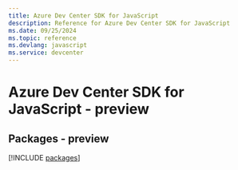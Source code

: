 ```yaml
---
title: Azure Dev Center SDK for JavaScript
description: Reference for Azure Dev Center SDK for JavaScript
ms.date: 09/25/2024
ms.topic: reference
ms.devlang: javascript
ms.service: devcenter
---
```

# Azure Dev Center SDK for JavaScript - preview
## Packages - preview
[!INCLUDE [packages](dev-center-index.md)]